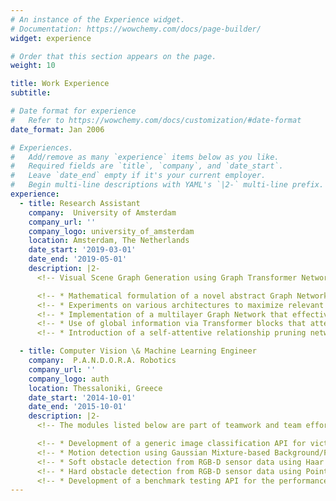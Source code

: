 ```yaml
---
# An instance of the Experience widget.
# Documentation: https://wowchemy.com/docs/page-builder/
widget: experience

# Order that this section appears on the page.
weight: 10

title: Work Experience
subtitle:

# Date format for experience
#   Refer to https://wowchemy.com/docs/customization/#date-format
date_format: Jan 2006

# Experiences.
#   Add/remove as many `experience` items below as you like.
#   Required fields are `title`, `company`, and `date_start`.
#   Leave `date_end` empty if it's your current employer.
#   Begin multi-line descriptions with YAML's `|2-` multi-line prefix.
experience:
  - title: Research Assistant
    company:  University of Amsterdam
    company_url: ''
    company_logo: university_of_amsterdam
    location: Amsterdam, The Netherlands
    date_start: '2019-03-01'
    date_end: '2019-05-01'
    description: |2-
      <!-- Visual Scene Graph Generation using Graph Transformer Networks -->

      <!-- * Mathematical formulation of a novel abstract Graph Network layer for visual scene graph generation that explicitly utilizes both local and global information on the graph space. -->
      <!-- * Experiments on various architectures to maximize relevant information propagation across graph vertices and edges. -->
      <!-- * Implementation of a multilayer Graph Network that effectively stacks Graph Network layers to increase network performance. -->
      <!-- * Use of global information via Transformer blocks that attentively gather global context. -->
      <!-- * Introduction of a self-attentive relationship pruning network that effectively samples meaningful relationships. -->

  - title: Computer Vision \& Machine Learning Engineer
    company:  P.A.N.D.O.R.A. Robotics
    company_url: ''
    company_logo: auth
    location: Thessaloniki, Greece
    date_start: '2014-10-01'
    date_end: '2015-10-01'
    description: |2-
      <!-- The modules listed below are part of teamwork and team effort. The software is written mostly in C++, using the OpenCV library and on top of the ROS framework. The various testing modules are written in Python. -->

      <!-- * Development of a generic image classification API for victim detection, using RGB-D sensor data. Classification using a combination of HOG features, Color Histogram features from many different color spaces (e.g. HSV, CIELab) and SIFT features with Bag of Words models. Data augmentation using a set of Affine Transformations, random sampling and color jittering. Training and testing using various classifiers, such as Support Vector Machines (linear and non-linear), Random Forests and Multilayer Perceptrons. -->
      <!-- * Motion detection using Gaussian Mixture-based Background/Foreground Segmentation Algorithms. -->
      <!-- * Soft obstacle detection from RGB-D sensor data using Haar wavelets and Hough Transform. -->
      <!-- * Hard obstacle detection from RGB-D sensor data using Point Cloud transformations for the creation of local elevation maps and various convolutional kernels for the creation of traversability maps, given the shape, as well as the kinematics and dynamics of the UGV. -->
      <!-- * Development of a benchmark testing API for the performance evaluation of computer vision algorithms under various environmental conditions, such as room lighting or camera angle and distance from the objects to be detected. -->
---
```

